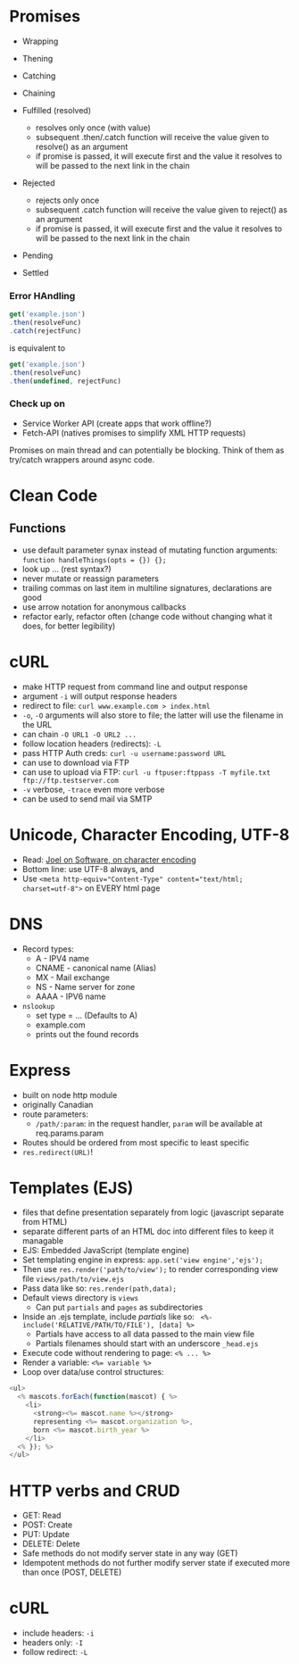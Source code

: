 # Promises
* Wrapping
* Thening
* Catching
* Chaining

* Fulfilled (resolved)
  * resolves only once (with value)
  * subsequent .then/.catch function will receive the value given to resolve() as an argument
  * if promise is passed, it will execute first and the value it resolves to will be passed to the next link in the chain
* Rejected
  * rejects only once
  * subsequent .catch function will receive the value given to reject() as an argument
  * if promise is passed, it will execute first and the value it resolves to will be passed to the next link in the chain
* Pending
* Settled

### Error HAndling
```javascript
get('example.json')
.then(resolveFunc)
.catch(rejectFunc)
```
is equivalent to
```javascript
get('example.json')
.then(resolveFunc)
.then(undefined, rejectFunc)
```

### Check up on
* Service Worker API (create apps that work offline?)
* Fetch-API (natives promises to simplify XML HTTP requests)

Promises on main thread and can potentially be blocking.
Think of them as try/catch wrappers around async code.

# Clean Code
## Functions
* use default parameter synax instead of mutating function arguments: ```function handleThings(opts = {}) {};```
* look up ... (rest syntax?)
* never mutate or reassign parameters
* trailing commas on last item in multiline signatures, declarations are good
* use arrow notation for anonymous callbacks
* refactor early, refactor often (change code without changing what it does, for better legibility)

# cURL
* make HTTP request from command line and output response
* argument ```-i``` will output response headers
* redirect to file: ```curl www.example.com > index.html```
* ```-o```, ```-O``` arguments will also store to file; the latter will use the filename in the URL
* can chain ```-O URL1 -O URL2 ...```
* follow location headers (redirects): ```-L```
* pass HTTP Auth creds: ```curl -u username:password URL```
* can use to download via FTP
* can use to upload via FTP: ```curl -u ftpuser:ftppass -T myfile.txt ftp://ftp.testserver.com```
* ```-v``` verbose, ```-trace``` even more verbose
* can be used to send mail via SMTP

# Unicode, Character Encoding, UTF-8
* Read: [Joel on Software, on character encoding](https://www.joelonsoftware.com/2003/10/08/the-absolute-minimum-every-software-developer-absolutely-positively-must-know-about-unicode-and-character-sets-no-excuses/)
* Bottom line: use UTF-8 always, and
* Use ```<meta http-equiv="Content-Type" content="text/html; charset=utf-8">``` on EVERY html page

# DNS
* Record types:
  * A - IPV4 name
  * CNAME - canonical name (Alias)
  * MX - Mail exchange
  * NS - Name server for zone
  * AAAA - IPV6 name
* ```nslookup```
  * set type = ... (Defaults to A)
  * example.com
  * prints out the found records

# Express
* built on node http module
* originally Canadian
* route parameters:
  * ```/path/:param```: in the request handler, ```param``` will be available at req.params.param
* Routes should be ordered from most specific to least specific
* ```res.redirect(URL)```!

# Templates (EJS)
* files that define presentation separately from logic (javascript separate from HTML)
* separate different parts of an HTML doc into different files to keep it managable
* EJS: Embedded JavaScript (template engine)
* Set templating engine in express: ```app.set('view engine','ejs');```
* Then use ```res.render('path/to/view');``` to render corresponding view file ```views/path/to/view.ejs```
* Pass data like so: ```res.render(path,data);```
* Default views directory is ```views```
  * Can put ```partials``` and ```pages``` as subdirectories
* Inside an .ejs template, include _partials_ like so: ``` <%- include('RELATIVE/PATH/TO/FILE'), [data] %>```
  * Partials have access to all data passed to the main view file
  * Partials filenames should start with an underscore ```_head.ejs```
* Execute code without rendering to page: ```<% ... %>```
* Render a variable: ```<%= variable %>```
* Loop over data/use control structures: 
```javascript
<ul>
  <% mascots.forEach(function(mascot) { %>
    <li>
      <strong><%= mascot.name %></strong>
      representing <%= mascot.organization %>,
      born <%= mascot.birth_year %>
    </li>
  <% }); %>
</ul>
```
# HTTP verbs and CRUD
* GET: Read
* POST: Create
* PUT: Update
* DELETE: Delete
* Safe methods do not modify server state in any way (GET)
* Idempotent methods do not further modify server state if executed more than once (POST, DELETE)

# cURL
* include headers: ```-i```
* headers only: ```-I```
* follow redirect: ```-L```